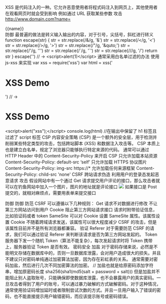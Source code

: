 XSS
    是代码注入的一种。它允许恶意使用者将程式码注入到网页上，其他使用者在观看网页时就会受到影响
    例如通过 URL 获取某些参数
    攻击
        http://www.domain.com?name=<script>alert(1)</script> 
        <div>{{name}}</div>
    防御
        最普遍的做法是转义输入输出的内容，对于引号，尖括号，斜杠进行转义
            function escape(str) {
            str = str.replace(/&/g, '&amp;')
            str = str.replace(/</g, '&lt;')
            str = str.replace(/>/g, '&gt;')
            str = str.replace(/"/g, '&quto;')
            str = str.replace(/'/g, '&#39;')
            str = str.replace(/`/g, '&#96;')
            str = str.replace(/\//g, '&#x2F;')
            return str
            }
            escape('<script>alert(1)</script>') // -> &lt;script&gt;alert(1)&lt;&#x2F;script&gt;
        通常采用白名单过滤的办法 使用js-xss 来实现
            var xss = require('xss')
            var html = xss('<h1 id="title">XSS Demo</h1><script>alert("xss");</script>')
            // -> <h1>XSS Demo</h1>&lt;script&gt;alert("xss");&lt;/script&gt;
            console.log(html) //在输出中保留了 h1 标签且过滤了 script 标签
        CSP
        内容安全策略 (CSP) 是一个额外的安全层，用于检测并削弱某些特定类型的攻击，包括跨站脚本 (XSS) 和数据注入攻击等。
        CSP 本质上也是建立白名单，规定了浏览器只能够执行特定来源的代码。
        通常可以通过 HTTP Header 中的 Content-Security-Policy 来开启 CSP
            只允许加载本站资源
                 Content-Security-Policy: default-src ‘self’
            只允许加载 HTTPS 协议图片
                Content-Security-Policy: img-src https://*
            允许加载任何来源框架
                Content-Security-Policy: child-src 'none'
CSRF
    跨站请求伪造 利用用户的登录态发起恶意请求
    攻击
        假设网站中有一个通过 Get 请求提交用户评论的接口，那么攻击者就可以在钓鱼网站中加入一个图片，图片的地址就是评论接口
            <img src="http://www.domain.com/xxx?comment='attack'" />
        如果接口是 Post 提交的，就相对麻烦点，需要用表单来提交接口
            <form action="http://www.domain.com/xxx" id="CSRF" method="post">
            <input name="comment" value="attack" type="hidden" />
            </form>
    防御
        防御
            防范 CSRF 可以遵循以下几种规则：
                Get 请求不对数据进行修改
                不让第三方网站访问到用户 Cookie
                阻止第三方网站请求接口
                请求时附带验证信息，比如验证码或者 token
            SameSite
                可以对 Cookie 设置 SameSite 属性。该属性设置 Cookie 不随着跨域请求发送，该属性可以很大程度减少 CSRF 的攻击，但是该属性目前并不是所有浏览器都兼容。
            验证 Referer
                对于需要防范 CSRF 的请求，我们可以通过验证 Referer 来判断该请求是否为第三方网站发起的。
            Token
                服务器下发一个随机 Token（算法不能复杂），每次发起请求时将 Token 携带上，服务器验证 Token 是否有效。
密码安全
    加盐
        对于密码存储来说，必然是不能明文存储在数据库中的，否则一旦数据库泄露，会对用户造成很大的损失。并且不建议只对密码单纯通过加密算法加密，因为存在彩虹表的关系。
        通常需要对密码加盐，然后进行几次不同加密算法的加密。
            // 加盐也就是给原密码添加字符串，增加原密码长度
            sha256(sha1(md5(salt + password + salt)))
            但是加盐并不能阻止别人盗取账号，只能确保即使数据库泄露，也不会暴露用户的真实密码。一旦攻击者得到了用户的账号，可以通过暴力破解的方式破解密码。对于这种情况，通常使用验证码增加延时或者限制尝试次数的方式。并且一旦用户输入了错误的密码，也不能直接提示用户输错密码，而应该提示账号或密码错误。